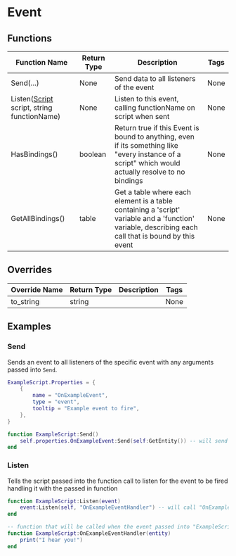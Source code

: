 # Event

## Functions 

| Function Name                                        | Return Type | Description                                                                                                                                          | Tags |
|------------------------------------------------------|-------------|------------------------------------------------------------------------------------------------------------------------------------------------------|------|
| Send(...)                                            | None        | Send data to all listeners of the event                                                                                                              | None |
| Listen([Script](script) script, string functionName) | None        | Listen to this event, calling functionName on script when sent                                                                                       | None |   
| HasBindings()                                        | boolean     | Return true if this Event is bound to anything, even if its something like "every instance of a script" which would actually resolve to no bindings  | None |
| GetAllBindings()                                     | table       | Get a table where each element is a table containing a 'script' variable and a 'function' variable, describing each call that is bound by this event | None |

## Overrides

| Override Name | Return Type | Description | Tags |
|---------------|-------------|-------------|------|
| to_string     | string      |             | None |

## Examples

### Send

Sends an event to all listeners of the specific event with any arguments passed into `Send`.

```lua
ExampleScript.Properties = {
    {
        name = "OnExampleEvent",
        type = "event",
        tooltip = "Example event to fire",
    },
}

function ExampleScript:Send()
    self.properties.OnExampleEvent:Send(self:GetEntity()) -- will send the entity this script is on to all scripts that are listening on this event
end
```

### Listen

Tells the script passed into the function call to listen for the event to be fired handling it with the passed in function

```lua
function ExampleScript:Listen(event)
    event:Listen(self, "OnExampleEventHandler") -- will call "OnExampleEventHandler" on this script when the passed in event is fired
end

-- function that will be called when the event passed into "ExampleScript:Listen" is fired
function ExampleScript:OnExampleEventHandler(entity)
    print("I hear you!")
end
```
